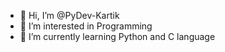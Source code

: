 - 👋 Hi, I’m @PyDev-Kartik
- 👀 I’m interested in Programming
- 🌱 I’m currently learning Python and C language

<!---
PyDev-Kartik/PyDev-Kartik is a ✨ special ✨ repository because its `README.md` (this file) appears on your GitHub profile.
You can click the Preview link to take a look at your changes.
--->
